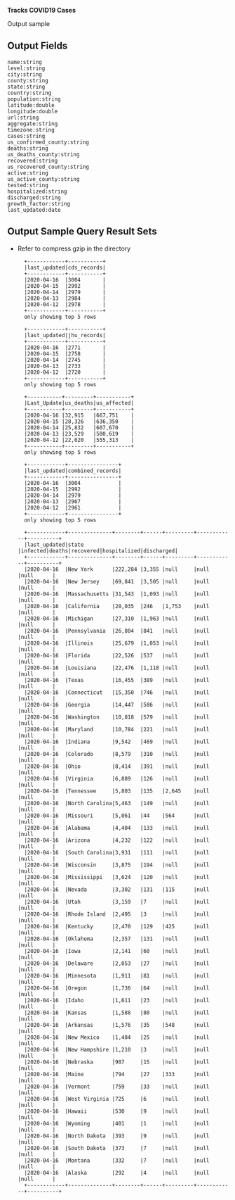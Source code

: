 **Tracks COVID19 Cases**

Output sample

Output Fields
-
    name:string
    level:string
    city:string
    county:string
    state:string
    country:string
    population:string
    latitude:double
    longitude:double
    url:string
    aggregate:string
    timezone:string
    cases:string
    us_confirmed_county:string
    deaths:string
    us_deaths_county:string
    recovered:string
    us_recovered_county:string
    active:string
    us_active_county:string
    tested:string
    hospitalized:string
    discharged:string
    growth_factor:string
    last_updated:date
    
Output Sample Query Result Sets
-
* Refer to compress gzip in the directory

        +------------+-----------+
        |last_updated|cds_records|
        +------------+-----------+
        |2020-04-16  |3004       |
        |2020-04-15  |2992       |
        |2020-04-14  |2979       |
        |2020-04-13  |2984       |
        |2020-04-12  |2978       |
        +------------+-----------+
        only showing top 5 rows
        
        +------------+-----------+
        |last_updated|jhu_records|
        +------------+-----------+
        |2020-04-16  |2771       |
        |2020-04-15  |2758       |
        |2020-04-14  |2745       |
        |2020-04-13  |2733       |
        |2020-04-12  |2720       |
        +------------+-----------+
        only showing top 5 rows
        
        +-----------+---------+-----------+
        |Last_Update|us_deaths|us_affected|
        +-----------+---------+-----------+
        |2020-04-16 |32,915   |667,751    |
        |2020-04-15 |28,326   |636,350    |
        |2020-04-14 |25,832   |607,670    |
        |2020-04-13 |23,529   |580,619    |
        |2020-04-12 |22,020   |555,313    |
        +-----------+---------+-----------+
        only showing top 5 rows
        
        +------------+----------------+
        |last_updated|combined_records|
        +------------+----------------+
        |2020-04-16  |3004            |
        |2020-04-15  |2992            |
        |2020-04-14  |2979            |
        |2020-04-13  |2967            |
        |2020-04-12  |2961            |
        +------------+----------------+
        only showing top 5 rows
        
        +------------+--------------+--------+------+---------+------------+----------+
        |last_updated|state         |infected|deaths|recovered|hospitalized|discharged|
        +------------+--------------+--------+------+---------+------------+----------+
        |2020-04-16  |New York      |222,284 |3,355 |null     |null        |null      |
        |2020-04-16  |New Jersey    |69,841  |3,505 |null     |null        |null      |
        |2020-04-16  |Massachusetts |31,543  |1,093 |null     |null        |null      |
        |2020-04-16  |California    |28,035  |246   |1,753    |null        |null      |
        |2020-04-16  |Michigan      |27,310  |1,963 |null     |null        |null      |
        |2020-04-16  |Pennsylvania  |26,804  |841   |null     |null        |null      |
        |2020-04-16  |Illinois      |25,679  |1,053 |null     |null        |null      |
        |2020-04-16  |Florida       |22,526  |537   |null     |null        |null      |
        |2020-04-16  |Louisiana     |22,476  |1,118 |null     |null        |null      |
        |2020-04-16  |Texas         |16,455  |389   |null     |null        |null      |
        |2020-04-16  |Connecticut   |15,350  |746   |null     |null        |null      |
        |2020-04-16  |Georgia       |14,447  |586   |null     |null        |null      |
        |2020-04-16  |Washington    |10,818  |579   |null     |null        |null      |
        |2020-04-16  |Maryland      |10,784  |221   |null     |null        |null      |
        |2020-04-16  |Indiana       |9,542   |469   |null     |null        |null      |
        |2020-04-16  |Colorado      |8,579   |310   |null     |null        |null      |
        |2020-04-16  |Ohio          |8,414   |391   |null     |null        |null      |
        |2020-04-16  |Virginia      |6,889   |126   |null     |null        |null      |
        |2020-04-16  |Tennessee     |5,803   |135   |2,645    |null        |null      |
        |2020-04-16  |North Carolina|5,463   |149   |null     |null        |null      |
        |2020-04-16  |Missouri      |5,061   |44    |564      |null        |null      |
        |2020-04-16  |Alabama       |4,404   |133   |null     |null        |null      |
        |2020-04-16  |Arizona       |4,232   |122   |null     |null        |null      |
        |2020-04-16  |South Carolina|3,931   |111   |null     |null        |null      |
        |2020-04-16  |Wisconsin     |3,875   |194   |null     |null        |null      |
        |2020-04-16  |Mississippi   |3,624   |120   |null     |null        |null      |
        |2020-04-16  |Nevada        |3,302   |131   |115      |null        |null      |
        |2020-04-16  |Utah          |3,159   |7     |null     |null        |null      |
        |2020-04-16  |Rhode Island  |2,495   |3     |null     |null        |null      |
        |2020-04-16  |Kentucky      |2,470   |129   |425      |null        |null      |
        |2020-04-16  |Oklahoma      |2,357   |131   |null     |null        |null      |
        |2020-04-16  |Iowa          |2,141   |60    |null     |null        |null      |
        |2020-04-16  |Delaware      |2,053   |27    |null     |null        |null      |
        |2020-04-16  |Minnesota     |1,911   |81    |null     |null        |null      |
        |2020-04-16  |Oregon        |1,736   |64    |null     |null        |null      |
        |2020-04-16  |Idaho         |1,611   |23    |null     |null        |null      |
        |2020-04-16  |Kansas        |1,588   |80    |null     |null        |null      |
        |2020-04-16  |Arkansas      |1,576   |35    |548      |null        |null      |
        |2020-04-16  |New Mexico    |1,484   |25    |null     |null        |null      |
        |2020-04-16  |New Hampshire |1,210   |3     |null     |null        |null      |
        |2020-04-16  |Nebraska      |987     |15    |null     |null        |null      |
        |2020-04-16  |Maine         |794     |27    |333      |null        |null      |
        |2020-04-16  |Vermont       |759     |33    |null     |null        |null      |
        |2020-04-16  |West Virginia |725     |6     |null     |null        |null      |
        |2020-04-16  |Hawaii        |530     |9     |null     |null        |null      |
        |2020-04-16  |Wyoming       |401     |1     |null     |null        |null      |
        |2020-04-16  |North Dakota  |393     |9     |null     |null        |null      |
        |2020-04-16  |South Dakota  |373     |7     |null     |null        |null      |
        |2020-04-16  |Montana       |332     |7     |null     |null        |null      |
        |2020-04-16  |Alaska        |292     |4     |null     |null        |null      |
        +------------+--------------+--------+------+---------+------------+----------+